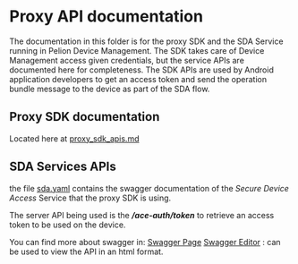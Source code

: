 # Proxy API documentation

The documentation in this folder is for the proxy SDK and the SDA Service running in Pelion Device Management. The SDK takes care of Device Management access given credentials, but the service APIs are documented here for completeness. The SDK APIs are used by Android application developers to get an access token and send the operation bundle message to the device as part of the SDA flow.

## Proxy SDK documentation
Located here at [proxy_sdk_apis.md](https://github.com/ARMmbed/secure-device-access-proxy/blob/master/docs/proxy_sdk_apis.md)

## SDA Services APIs

the file [sda.yaml](sda.yaml) contains the swagger documentation of the _Secure Device Access_ Service that the proxy SDK is using.

The server API being used is the   **_/ace-auth/token_** to retrieve an access token to be used on the device.

You can find more about swagger in:
[Swagger Page](https://swagger.io/)
[Swagger Editor](https://editor.swagger.io/) : can be used to view the API in an html format.
